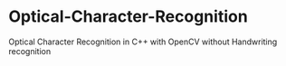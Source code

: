 # Optical-Character-Recognition
Optical Character Recognition in C++ with OpenCV without Handwriting recognition
